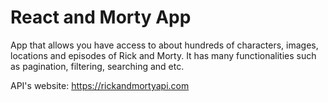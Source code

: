 # React and Morty App

App that allows you have access to about hundreds of characters, images, locations and episodes of Rick and Morty. It has many functionalities such as pagination, filtering, searching and etc.

API's website: https://rickandmortyapi.com
